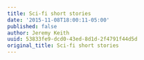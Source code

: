 ```yaml
---
title: Sci-fi short stories
date: '2015-11-08T18:00:11-05:00'
published: false
author: Jeremy Keith
uuid: 53833fe9-dcd0-43ed-8d1d-2f4791f44d5d
original_title: Sci-fi short stories
---
```


